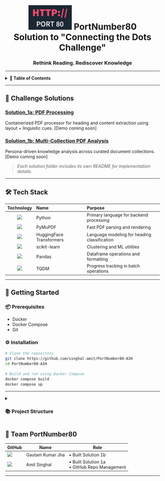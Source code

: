 <h1 align="center">
  <img src="./assets/logo.png" alt="PortNumber80 Logo" height="80"/>   PortNumber80<br/>Solution to "Connecting the Dots Challenge"
</h1>
<h3 align="center">Rethink Reading. Rediscover Knowledge</h3>
<hr/>

<details>
<summary><strong>📑 Table of Contents</strong></summary>

* 🎥 View Demo
* 🛠️ Tech Stack
* 🚀 Getting Started
* 📁 Project Structure
* 👥 Team PortNumber80
* 🏁 Challenge Solutions

</details>

---

## 🏁 Challenge Solutions

### [Solution\_1a: PDF Processing](./Solution_1a/README.md)

Containerized PDF processor for heading and content extraction using layout + linguistic cues.
\[Demo coming soon]

### [Solution\_1b: Multi-Collection PDF Analysis](./Solution_1b/README.md)

Persona-driven knowledge analysis across curated document collections.
\[Demo coming soon]

> *Each solution folder includes its own README for implementation details.*

---

## 🛠️ Tech Stack

|                                                      Technology                                                      | Name                     | Purpose                                      |
| :------------------------------------------------------------------------------------------------------------------: | :----------------------- | :------------------------------------------- |
|        <img src="https://img.shields.io/badge/Python-3776AB?style=for-the-badge&logo=python&logoColor=white"/>       | Python                   | Primary language for backend processing      |
| <img src="https://img.shields.io/badge/PyMuPDF-FF6F00?style=for-the-badge&logo=adobeacrobatreader&logoColor=white"/> | PyMuPDF                  | Fast PDF parsing and rendering               |
|  <img src="https://img.shields.io/badge/Transformers-FF6F61?style=for-the-badge&logo=huggingface&logoColor=white"/>  | HuggingFace Transformers | Language modeling for heading classification |
| <img src="https://img.shields.io/badge/scikit--learn-F7931E?style=for-the-badge&logo=scikit-learn&logoColor=white"/> | scikit-learn             | Clustering and ML utilities                  |
|        <img src="https://img.shields.io/badge/Pandas-150458?style=for-the-badge&logo=pandas&logoColor=white"/>       | Pandas                   | Dataframe operations and formatting          |
|               <img src="https://img.shields.io/badge/TQDM-4CBB17?style=for-the-badge&logoColor=white"/>              | TQDM                     | Progress tracking in batch operations        |

---

## 🚀 Getting Started

### 📦 Prerequisites

* Docker
* Docker Compose
* Git

### ⚙️ Installation

```bash
# Clone the repository
git clone https://github.com/singhal-amit/PortNumber80-AIH
cd PortNumber80-AIH

# Build and run using Docker Compose
docker compose build
docker compose up
```

---

<details>
<summary><h3>📚 Project Structure</h3></summary>
<br/>
  
  ```bash
📂 PortNumber80-AIH25/
├── 📄 README.md                              # Documentation
├── 📄 docker-compose.yml                     # Docker orchestration for services
├── 📁 assets/                                # Project assets
│   └── 🖼️ port80.png            
│
├── 📁 Solution_1a/                           # Challenge 1a: PDF Processing Solution
│   ├── 📄 Dockerfile                                   # Container configuration for PDF processing
│   ├── 📄 process_pdfs.py                              # Main PDF processing script
│   ├── 📄 README.md                                    # Solution 1a documentation
│   ├── 📄 requirements.txt                             # Python dependencies
│   │
│   ├── 📁 debug/                                       # Debugging utilities
│   │   ├── 🐛 debug_pdf.py        
│   │   └── 🐛 debug_title.py     
│   │
│   ├── 📁 local_model/                                 # Local ML model
│   │   └── 📁 models--prajjwal1--bert-tiny/  
│   │
│   ├── 📁 pdf_outliner/                                # Core PDF processing module
│   │   └── 📄 extractor.py                                       # PDF content extraction logic
│   │
│   ├── 📁 sample_dataset/                              # Test dataset for validation
│   │   ├── 📁 expected_outputs/                                  # Expected JSON outputs
│   │   ├── 📁 outputs/                                           # Generated JSON outputs
│   │   ├── 📁 pdfs/                                              # Sample PDF input files
│   │   └── 📁 schema/                                            # Output format specifications
│   │       └── 📄 output_schema.json
│   │
│   └── 📁 tests/                                       # Unit tests and validation
│       └── 📄 test_solution.py                                   # Test suite for Solution 1a
│
└── 📁 Solution_1b/                           # Challenge 1b: Multi-Collection PDF Analysis
    ├── 📄 Dockerfile                                   # Container configuration
    ├── 📄 README.md                                    # Solution 1b documentation
    ├── 📄 requirements.txt                             # Python dependencies
    │
    ├── 📁 Collection_1/                                # Travel Planning Collection
    │   ├── 📄 challenge1b_input.json                                 # Input configuration
    │   ├── 📄 challenge1b_output.json                                # Analysis results
    │   └── 📁 PDFs/                                                  # South of France travel guides
    │
    ├── 📁 Collection_2/                                # Adobe Acrobat Learning Collection
    │   ├── 📄 challenge1b_input.json                                 # Input configuration
    │   ├── 📄 challenge1b_output.json                                # Analysis results
    │   └── 📁 PDFs/                                                  # Acrobat tutorial documents
    │
    ├── 📁 Collection_3/                                # Recipe Collection
    │   ├── 📄 challenge1b_input.json                                 # Input configuration
    │   ├── 📄 challenge1b_output.json                                # Analysis results
    │   └── 📁 PDFs/                                                  # Cooking and recipe guides
    │
    └── 📁 src/                                         # Source code for Solution 1b
        ├── 📄 app.py                                                 # Main application logic
        ├── 📄 utils.py                                               # Utility functions
        ├── 📁 local_model/                                           # Local ML models
        └── 📁 output/                                                # Generated JSON outputs
```

</details>
</h2>

## 👥 Team PortNumber80

| GitHub                                                                                                                              | Name             | Role                                              |
| ----------------------------------------------------------------------------------------------------------------------------------- | ---------------- | ------------------------------------------------- |
| <a href="https://github.com/gkjha2772"><img src="https://avatars.githubusercontent.com/u/151064648?v=4&s=100" width="50"/></a>      | Gautam Kumar Jha | • Built Solution 1b                               |
| <a href="https://github.com/amit712singhal"><img src="https://avatars.githubusercontent.com/u/123376849?v=4&s=100" width="50"/></a> | Amit Singhal     | • Built Solution 1a <br> • GitHub Repo Management |

---
